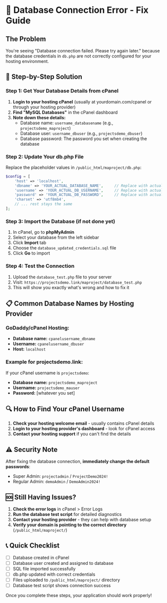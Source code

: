 # 🚨 Database Connection Error - Fix Guide

## The Problem
You're seeing "Database connection failed. Please try again later." because the database credentials in `db.php` are not correctly configured for your hosting environment.

## 🔧 Step-by-Step Solution

### Step 1: Get Your Database Details from cPanel
1. **Login to your hosting cPanel** (usually at yourdomain.com/cpanel or through your hosting provider)
2. **Find "MySQL Databases"** in the cPanel dashboard
3. **Note down these details:**
   - Database name: `username_databasename` (e.g., `projectsdemo_maproject`)
   - Database user: `username_dbuser` (e.g., `projectsdemo_dbuser`)  
   - Database password: The password you set when creating the database

### Step 2: Update Your db.php File
Replace the placeholder values in `/public_html/maproject/db.php`:

```php
$config = [
    'host' => 'localhost',
    'dbname' => 'YOUR_ACTUAL_DATABASE_NAME',     // Replace with actual name from cPanel
    'username' => 'YOUR_ACTUAL_DB_USERNAME',     // Replace with actual username from cPanel
    'password' => 'YOUR_ACTUAL_DB_PASSWORD',     // Replace with actual password from cPanel
    'charset' => 'utf8mb4',
    // ... rest stays the same
];
```

### Step 3: Import the Database (if not done yet)
1. In cPanel, go to **phpMyAdmin**
2. Select your database from the left sidebar
3. Click **Import** tab
4. Choose the `database_updated_credentials.sql` file
5. Click **Go** to import

### Step 4: Test the Connection
1. Upload the `database_test.php` file to your server
2. Visit: `https://projectsdemo.link/maproject/database_test.php`
3. This will show you exactly what's wrong and how to fix it

## 📋 Common Database Names by Hosting Provider

### GoDaddy/cPanel Hosting:
- **Database name:** `cpanelusername_dbname`
- **Username:** `cpanelusername_dbuser`
- **Host:** `localhost`

### Example for projectsdemo.link:
If your cPanel username is `projectsdemo`:
- **Database name:** `projectsdemo_maproject`
- **Username:** `projectsdemo_mauser`
- **Password:** [whatever you set]

## 🔍 How to Find Your cPanel Username

1. **Check your hosting welcome email** - usually contains cPanel details
2. **Login to your hosting provider's dashboard** - look for cPanel access
3. **Contact your hosting support** if you can't find the details

## ⚠️ Security Note

After fixing the database connection, **immediately change the default passwords**:
- Super Admin: `projectadmin` / `ProjectDemo2024!`
- Regular Admin: `demoAdmin` / `DemoAdmin2024!`

## 🆘 Still Having Issues?

1. **Check the error logs** in cPanel > Error Logs
2. **Run the database test script** for detailed diagnostics
3. **Contact your hosting provider** - they can help with database setup
4. **Verify your domain is pointing to the correct directory** (`/public_html/maproject/`)

## 📞 Quick Checklist

- [ ] Database created in cPanel
- [ ] Database user created and assigned to database  
- [ ] SQL file imported successfully
- [ ] db.php updated with correct credentials
- [ ] Files uploaded to `/public_html/maproject/` directory
- [ ] Database test script shows connection success

Once you complete these steps, your application should work properly!